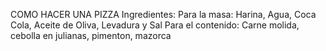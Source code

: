 COMO HACER UNA PIZZA
Ingredientes:
Para la masa: Harina, Agua, Coca Cola, Aceite de Oliva, Levadura y Sal
Para el contenido: Carne molida, cebolla en julianas, pimenton, mazorca
